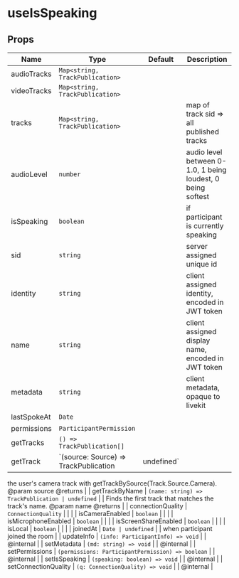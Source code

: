 <!--
!!!! Autogenerated File !!!!
This file was created by @livekit/components-docs-gen and should not be changed manually.
The contents of this file can be replaced at any time which would lead to the loss of all manual changes.
-->

# useIsSpeaking


## Props

| Name | Type | Default | Description |
| --- | --- | --- | --- |
| audioTracks | `Map<string, TrackPublication>` |  |  |
| videoTracks | `Map<string, TrackPublication>` |  |  |
| tracks | `Map<string, TrackPublication>` |  | map of track sid => all published tracks |
| audioLevel | `number` |  | audio level between 0-1.0, 1 being loudest, 0 being softest |
| isSpeaking | `boolean` |  | if participant is currently speaking |
| sid | `string` |  | server assigned unique id |
| identity | `string` |  | client assigned identity, encoded in JWT token |
| name | `string` |  | client assigned display name, encoded in JWT token |
| metadata | `string` |  | client metadata, opaque to livekit |
| lastSpokeAt | `Date` |  |  |
| permissions | `ParticipantPermission` |  |  |
| getTracks | `() => TrackPublication[]` |  |  |
| getTrack | `(source: Source) => TrackPublication | undefined` |  | Finds the first track that matches the source filter, for example, getting
the user's camera track with getTrackBySource(Track.Source.Camera).
@param source
@returns |
| getTrackByName | `(name: string) => TrackPublication | undefined` |  | Finds the first track that matches the track's name.
@param name
@returns |
| connectionQuality | `ConnectionQuality` |  |  |
| isCameraEnabled | `boolean` |  |  |
| isMicrophoneEnabled | `boolean` |  |  |
| isScreenShareEnabled | `boolean` |  |  |
| isLocal | `boolean` |  |  |
| joinedAt | `Date | undefined` |  | when participant joined the room |
| updateInfo | `(info: ParticipantInfo) => void` |  | @internal |
| setMetadata | `(md: string) => void` |  | @internal |
| setPermissions | `(permissions: ParticipantPermission) => boolean` |  | @internal |
| setIsSpeaking | `(speaking: boolean) => void` |  | @internal |
| setConnectionQuality | `(q: ConnectionQuality) => void` |  | @internal |

